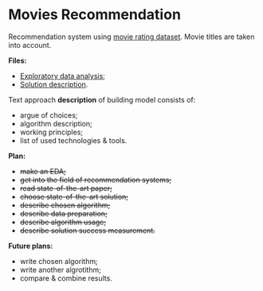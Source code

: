 # Movies Recommendation

Recommendation system using [movie rating dataset](http://files.grouplens.org/datasets/movielens/ml-latest-small.zip).
Movie titles are taken into account.

**Files:**
- [Exploratory data analysis](EDA.ipynb);
- [Solution description](SolutionDescription.ipynb).

Text approach **description** of building model consists of:
- argue of choices;
- algorithm description;
- working principles;
- list of used technologies & tools.

**Plan:**
- ~~make an EDA;~~
- ~~get into the field of recommendation systems;~~
- ~~read state-of-the-art paper;~~
- ~~choose state-of-the-art solution;~~
- ~~describe chosen algorithm;~~
- ~~describe data preparation;~~
- ~~describe algorithm usage;~~
- ~~describe solution success measurement.~~

**Future plans:**
- write chosen algorithm;
- write another algrotithm;
- compare & combine results.
